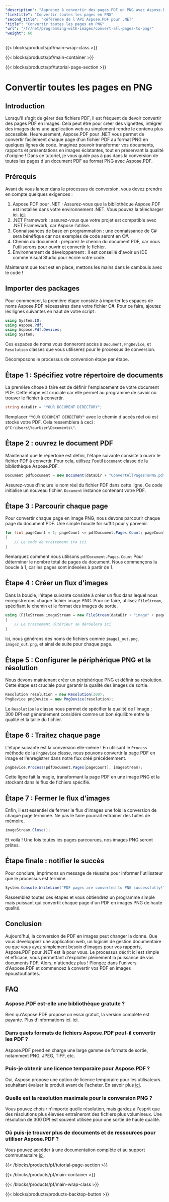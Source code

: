 ```yaml
---
"description": "Apprenez à convertir des pages PDF en PNG avec Aspose.PDF pour .NET grâce à ce guide étape par étape. Idéal pour les développeurs et les passionnés."
"linktitle": "Convertir toutes les pages en PNG"
"second_title": "Référence de l'API Aspose.PDF pour .NET"
"title": "Convertir toutes les pages en PNG"
"url": "/fr/net/programming-with-images/convert-all-pages-to-png/"
"weight": 60
---
```


{{< blocks/products/pf/main-wrap-class >}}

{{< blocks/products/pf/main-container >}}

{{< blocks/products/pf/tutorial-page-section >}}

# Convertir toutes les pages en PNG

## Introduction

Lorsqu'il s'agit de gérer des fichiers PDF, il est fréquent de devoir convertir des pages PDF en images. Cela peut être pour créer des vignettes, intégrer des images dans une application web ou simplement rendre le contenu plus accessible. Heureusement, Aspose.PDF pour .NET vous permet de convertir facilement chaque page d'un fichier PDF au format PNG en quelques lignes de code. Imaginez pouvoir transformer vos documents, rapports et présentations en images éclatantes, tout en préservant la qualité d'origine ! Dans ce tutoriel, je vous guide pas à pas dans la conversion de toutes les pages d'un document PDF au format PNG avec Aspose.PDF. 

## Prérequis

Avant de vous lancer dans le processus de conversion, vous devez prendre en compte quelques exigences :

1. Aspose.PDF pour .NET : Assurez-vous que la bibliothèque Aspose.PDF est installée dans votre environnement .NET. Vous pouvez la télécharger ici. [ici](https://releases.aspose.com/pdf/net/).
2. .NET Framework : assurez-vous que votre projet est compatible avec .NET Framework, car Aspose l’utilise.
3. Connaissances de base en programmation : une connaissance de C# sera bénéfique car nos exemples de code seront en C#.
4. Chemin du document : préparez le chemin du document PDF, car nous l'utiliserons pour ouvrir et convertir le fichier.
5. Environnement de développement : Il est conseillé d'avoir un IDE comme Visual Studio pour écrire votre code. 

Maintenant que tout est en place, mettons les mains dans le cambouis avec le code !

## Importer des packages

Pour commencer, la première étape consiste à importer les espaces de noms Aspose.PDF nécessaires dans votre fichier C#. Pour ce faire, ajoutez les lignes suivantes en haut de votre script :

```csharp
using System.IO;
using Aspose.Pdf;
using Aspose.Pdf.Devices;
using System;
```

Ces espaces de noms vous donneront accès à `Document`, `PngDevice`, et `Resolution` classes que vous utiliserez pour le processus de conversion.

Décomposons le processus de conversion étape par étape.

## Étape 1 : Spécifiez votre répertoire de documents

La première chose à faire est de définir l'emplacement de votre document PDF. Cette étape est cruciale car elle permet au programme de savoir où trouver le fichier à convertir.

```csharp
string dataDir = "YOUR DOCUMENT DIRECTORY";
```

Remplacer `"YOUR DOCUMENT DIRECTORY"` avec le chemin d'accès réel où est stocké votre PDF. Cela ressemblera à ceci : `@"C:\Users\YourUser\Documents\"`.

## Étape 2 : ouvrez le document PDF

Maintenant que le répertoire est défini, l'étape suivante consiste à ouvrir le fichier PDF à convertir. Pour cela, utilisez l'outil `Document` classe de la bibliothèque Aspose.PDF.

```csharp
Document pdfDocument = new Document(dataDir + "ConvertAllPagesToPNG.pdf");
```

Assurez-vous d'inclure le nom réel du fichier PDF dans cette ligne. Ce code initialise un nouveau fichier. `Document` instance contenant votre PDF.

## Étape 3 : Parcourir chaque page

Pour convertir chaque page en image PNG, nous devons parcourir chaque page du document PDF. Une simple boucle for suffit pour y parvenir.

```csharp
for (int pageCount = 1; pageCount <= pdfDocument.Pages.Count; pageCount++)
{
    // Le code de traitement ira ici
}
```

Remarquez comment nous utilisons `pdfDocument.Pages.Count` Pour déterminer le nombre total de pages du document. Nous commençons la boucle à 1, car les pages sont indexées à partir de 1.

## Étape 4 : Créer un flux d’images

Dans la boucle, l'étape suivante consiste à créer un flux dans lequel nous enregistrerons chaque fichier image PNG. Pour ce faire, utilisez `FileStream`, spécifiant le chemin et le format des images de sortie.

```csharp
using (FileStream imageStream = new FileStream(dataDir + "image" + pageCount + "_out.png", FileMode.Create))
{
    // Le traitement ultérieur se déroulera ici
}
```

Ici, nous générons des noms de fichiers comme `image1_out.png`, `image2_out.png`, et ainsi de suite pour chaque page.

## Étape 5 : Configurer le périphérique PNG et la résolution

Nous devons maintenant créer un périphérique PNG et définir sa résolution. Cette étape est cruciale pour garantir la qualité des images de sortie.

```csharp
Resolution resolution = new Resolution(300);
PngDevice pngDevice = new PngDevice(resolution);
```

Le `Resolution` la classe nous permet de spécifier la qualité de l'image ; 300 DPI est généralement considéré comme un bon équilibre entre la qualité et la taille du fichier.

## Étape 6 : Traitez chaque page

L'étape suivante est la conversion elle-même ! En utilisant le `Process` méthode de la `PngDevice` classe, nous pouvons convertir la page PDF en image et l'enregistrer dans notre flux créé précédemment.

```csharp
pngDevice.Process(pdfDocument.Pages[pageCount], imageStream);
```

Cette ligne fait la magie, transformant la page PDF en une image PNG et la stockant dans le flux de fichiers spécifié.

## Étape 7 : Fermer le flux d’images

Enfin, il est essentiel de fermer le flux d'images une fois la conversion de chaque page terminée. Ne pas le faire pourrait entraîner des fuites de mémoire.

```csharp
imageStream.Close();
```

Et voilà ! Une fois toutes les pages parcourues, nos images PNG seront prêtes.

## Étape finale : notifier le succès

Pour conclure, imprimons un message de réussite pour informer l'utilisateur que le processus est terminé.

```csharp
System.Console.WriteLine("PDF pages are converted to PNG successfully!");
```

Rassemblez toutes ces étapes et vous obtiendrez un programme simple mais puissant qui convertit chaque page d'un PDF en images PNG de haute qualité.

## Conclusion

Aujourd'hui, la conversion de PDF en images peut changer la donne. Que vous développiez une application web, un logiciel de gestion documentaire ou que vous ayez simplement besoin d'images pour vos rapports, Aspose.PDF pour .NET est là pour vous. Le processus décrit ici est simple et efficace, vous permettant d'exploiter pleinement la puissance de vos documents PDF. Alors, n'attendez plus ! Plongez dans l'univers d'Aspose.PDF et commencez à convertir vos PDF en images époustouflantes.

## FAQ

### Aspose.PDF est-elle une bibliothèque gratuite ?
Bien qu'Aspose.PDF propose un essai gratuit, la version complète est payante. Plus d'informations ici. [ici](https://purchase.aspose.com/buy).

### Dans quels formats de fichiers Aspose.PDF peut-il convertir les PDF ?
Aspose.PDF prend en charge une large gamme de formats de sortie, notamment PNG, JPEG, TIFF, etc.

### Puis-je obtenir une licence temporaire pour Aspose.PDF ?
Oui, Aspose propose une option de licence temporaire pour les utilisateurs souhaitant évaluer le produit avant de l'acheter. En savoir plus [ici](https://purchase.aspose.com/temporary-license/).

### Quelle est la résolution maximale pour la conversion PNG ?
Vous pouvez choisir n'importe quelle résolution, mais gardez à l'esprit que des résolutions plus élevées entraîneront des fichiers plus volumineux. Une résolution de 300 DPI est souvent utilisée pour une sortie de haute qualité.

### Où puis-je trouver plus de documents et de ressources pour utiliser Aspose.PDF ?
Vous pouvez accéder à une documentation complète et au support communautaire [ici](https://reference.aspose.com/pdf/net/).

{{< /blocks/products/pf/tutorial-page-section >}}

{{< /blocks/products/pf/main-container >}}

{{< /blocks/products/pf/main-wrap-class >}}

{{< blocks/products/products-backtop-button >}}